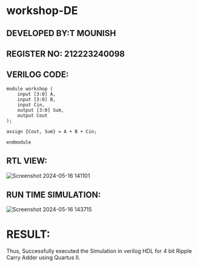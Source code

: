 # workshop-DE

## DEVELOPED BY:T MOUNISH
## REGISTER NO: 212223240098
## VERILOG CODE:
```
module workshop (
    input [3:0] A,
    input [3:0] B,
    input Cin,
    output [3:0] Sum,
    output Cout
);

assign {Cout, Sum} = A + B + Cin;

endmodule

```
## RTL VIEW:
![Screenshot 2024-05-16 141101](https://github.com/saiganesh2006/workshop-DE/assets/145742342/2742ee26-285a-434e-9a86-be24525556c2)

## RUN TIME SIMULATION:

![Screenshot 2024-05-16 143715](https://github.com/saiganesh2006/workshop-DE/assets/145742342/d36f5c51-a81b-40f5-92ba-d81d36147b64)

# RESULT:
Thus, Successfully executed the Simulation in  verilog HDL for 4 bit Ripple Carry Adder using Quartus II. 

